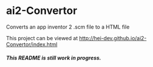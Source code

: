 # ai2-Convertor
 Converts an app inventor 2 .scm file to a HTML file

This project can be viewed at http://hei-dev.github.io/ai2-Convertor/index.html



##### This README is still work in progress.
